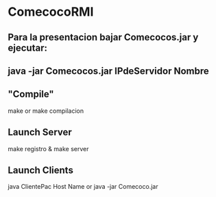 # ComecocoRMI

## Para la presentacion bajar Comecocos.jar y ejecutar:
## java -jar Comecocos.jar IPdeServidor Nombre


## "Compile"
make
or
make compilacion
## Launch Server
make registro & make server
## Launch Clients
java ClientePac Host Name
or
java -jar Comecoco.jar
